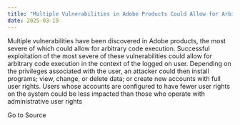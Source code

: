 ```yaml
---
title: "Multiple Vulnerabilities in Adobe Products Could Allow for Arbitrary Code Execution"
date: 2025-03-19
---
```


Multiple vulnerabilities have been discovered in Adobe products, the most severe of which could allow for arbitrary code execution. Successful exploitation of the most severe of these vulnerabilities could allow for arbitrary code execution in the context of the logged on user. Depending on the privileges associated with the user, an attacker could then install programs; view, change, or delete data; or create new accounts with full user rights. Users whose accounts are configured to have fewer user rights on the system could be less impacted than those who operate with administrative user rights

Go to Source
